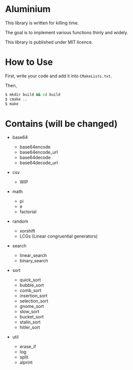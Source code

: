 # Aluminium

This library is written for killing time.

The goal is to implement various functions thinly and widely.

This library is published under MIT licence.

# How to Use

First, write your code and add it into `CMakeLists.txt`.

Then,

```bash
$ mkdir build && cd build
$ cmake ..
$ make
```

# Contains (will be changed)

* base64
    * base64encode
    * base64encode_url
    * base64decode
    * base64decode_url

* csv
    * WIP

* math
    * pi
    * e
    * factorial

* random
    * xorshift
    * LCGs (Linear congruential generators)

* search
    * linear_search
    * binary_search

* sort
    * quick_sort
    * bubble_sort
    * comb_sort
    * insertion_sort
    * selection_sort
    * gnome_sort
    * slow_sort
    * bucket_sort
    * stalin_sort
    * hitler_sort

* util
    * erase_if
    * log
    * split
    * alprint
